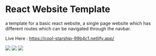 # React Website Template

a template for a basic react website, a single page website which has different routes which can be navigated through the navbar.

Live Here : https://cool-starship-99b4c1.netlify.app/


<div>
<img src = "https://github.com/TechCursed/react-website-template/blob/master/demo/home_.jpg">
<img src = "https://github.com/TechCursed/react-website-template/blob/master/demo/about_.jpg">
<img src = "https://github.com/TechCursed/react-website-template/blob/master/demo/contact_.jpg">  
</div>

<style>
<./style>


